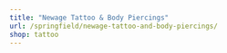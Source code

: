 ```yaml
---
title: "Newage Tattoo & Body Piercings"
url: /springfield/newage-tattoo-and-body-piercings/
shop: tattoo
---
```

